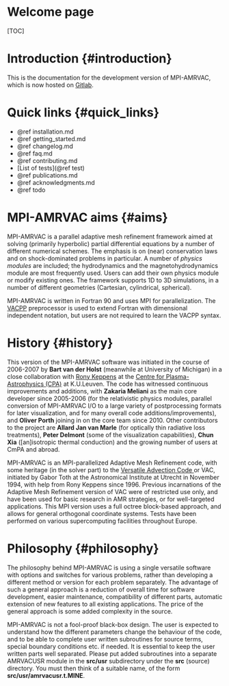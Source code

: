 # Welcome page

[TOC]

# Introduction {#introduction}

This is the documentation for the development version of MPI-AMRVAC,
which is now hosted on [Gitlab](https://gitlab.com/mpi-amrvac/amrvac).

# Quick links {#quick_links}

* @ref installation.md
* @ref getting_started.md
* @ref changelog.md
* @ref faq.md
* @ref contributing.md
* [List of tests](@ref test)
* @ref publications.md
* @ref acknowledgments.md
* @ref todo

# MPI-AMRVAC aims {#aims}

MPI-AMRVAC is a parallel adaptive mesh refinement framework aimed at solving
(primarily hyperbolic) partial differential equations by a number of different
numerical schemes. The emphasis is on (near) conservation laws and on
shock-dominated problems in particular. A number of *physics modules* are
included; the hydrodynamics and the magnetohydrodynamics module are most
frequently used. Users can add their own physics module or modify existing ones.
The framework supports 1D to 3D simulations, in a number of different geometries
(Cartesian, cylindrical, spherical).

MPI-AMRVAC is written in Fortran 90 and uses MPI for parallelization.
The [VACPP](vacpp.md) preprocessor is used to extend Fortran with dimensional
independent notation, but users are not required to learn the VACPP syntax.

# History {#history}

This version of the MPI-AMRVAC software was initiated in the course of 2006-2007
by **Bart van der Holst** (meanwhile at University of Michigan) in a close
collaboration with [Rony Keppens](http://perswww.kuleuven.be/~u0016541) at the
[Centre for Plasma-Astrophysics (CPA)](http://wis.kuleuven.be/cpa) at
K.U.Leuven. The code has witnessed continuous improvements and additions, with
**Zakaria Meliani** as the main core developer since 2005-2006 (for the
relativistic physics modules, parallel conversion of MPI-AMRVAC I/O to a large
variety of postprocessing formats for later visualization, and for many overall
code additions/improvements), and **Oliver Porth** joining in on the core team
since 2010. Other contributors to the project are **Allard Jan van Marle** (for
optically thin radiative loss treatments), **Peter Delmont** (some of the
visualization capabilities), **Chun Xia** ([an]isotropic thermal conduction) and
the growing number of users at CmPA and abroad.

MPI-AMRVAC is an MPI-parallelized Adaptive Mesh Refinement code, with some
heritage (in the solver part) to the [Versatile Advection Code
](http://grid.engin.umich.edu/~gtoth/VAC) or VAC, initiated by Gabor Toth at
the Astronomical Institute at Utrecht in November 1994, with help from Rony
Keppens since 1996. Previous incarnations of the Adaptive Mesh Refinement
version of VAC were of restricted use only, and have been used for basic
research in AMR strategies, or for well-targeted applications. This MPI
version uses a full octree block-based approach, and allows for general
orthogonal coordinate systems. Tests have been performed on various
supercomputing facilities throughout Europe.

# Philosophy {#philosophy}

The philosophy behind MPI-AMRVAC is using a single versatile software with
options and switches for various problems, rather than developing a different
method or version for each problem separately. The advantage of such a general
approach is a reduction of overall time for software development, easier
maintenance, compatibility of different parts, automatic extension of new
features to all existing applications. The price of the general approach is
some added complexity in the source.

MPI-AMRVAC is not a fool-proof black-box design. The user is expected to
understand how the different parameters change the behaviour of the code, and
to be able to complete user written subroutines for source terms, special
boundary conditions etc. if needed. It is essential to keep the user written
parts well separated. Please put added subroutines into a separate AMRVACUSR
module in the **src/usr** subdirectory under the **src** (source) directory.
You must then think of a suitable name, of the form
**src/usr/amrvacusr.t.MINE**.
